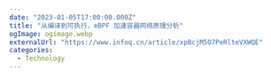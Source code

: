 ```yaml
---
date: "2023-01-05T17:00:00.000Z"
title: "从编译到可执行，eBPF 加速容器网络原理分析"
ogImage: ogimage.webp
externalUrl: "https://www.infoq.cn/article/xpBcjM5O7PeRlteVXWQE"
categories:
  - Technology
---
```


